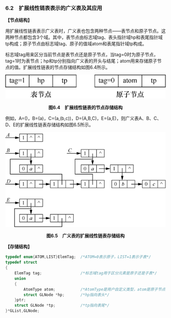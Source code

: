 ### 6.2　扩展线性链表表示的广义表及其应用

**【节点结构】**

用扩展线性链表表示广义表时，广义表也包含两种节点——表节点和原子节点。这两种节点都包含3个域。其中，表节点由标志域tag、表头指针域hp和表尾指针域tp构成；原子节点由标志域tag、原子的值域atom和表尾指针域tp构成。

标志域tag用来区分当前节点是表节点还是原子节点，当tag=0时为原子节点，tag=1时为表节点；hp和tp分别指向广义表的开头与结尾；atom用来存储原子节点的值。扩展线性链表的节点存储结构如图6.4所示。

![171.png](../images/171.png)
<center class="my_markdown"><b class="my_markdown">图6.4　扩展线性链表的节点存储结构</b></center>

例如，A=()，B=(a)，C=(a,(b,c))，D=(A,B,C)，E=(a,E)，则广义表A、B、C、D、E的扩展线性链表存储结构如图6.5所示。

![172.png](../images/172.png)
<center class="my_markdown"><b class="my_markdown">图6.5　广义表的扩展线性链表存储结构</b></center>

**【存储结构】**

```c
typedef enum{ATOM,LIST}ElemTag;  /*ATOM=0表示原子，LIST=1表示子表*/
typedef struct
{
    ElemTag tag;                 /*标志域tag用于区分元素是原子还是子表*/
    union
    {
        AtomType atom;           /*AtomType是用户自定义类型，atom是原子节点的值域*/
        struct GLNode *hp;       /*hp指向表头*/
    }ptr;
    struct GLNode *tp;           /*tp指向表尾*/
}*GList,GLNode;
```

